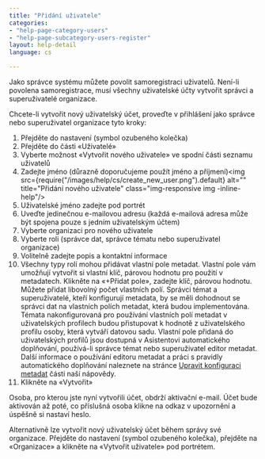 ```yaml
---
title: "Přidání uživatele"
categories:
- "help-page-category-users"
- "help-page-subcategory-users-register"
layout: help-detail
language: cs

---
```


Jako správce systému můžete povolit samoregistraci uživatelů. Není-li povolena samoregistrace, musí všechny uživatelské účty vytvořit správci a superuživatelé organizace.

Chcete-li vytvořit nový uživatelský účet, proveďte v přihlášení jako správce nebo superuživatel organizace tyto kroky:

1.	Přejděte do nastavení (symbol ozubeného kolečka)
1.  Přejděte do části &laquo;Uživatelé&raquo;
1.  Vyberte možnost &laquo;Vytvořit nového uživatele&raquo; ve spodní části seznamu uživatelů
1.  Zadejte jméno (důrazně doporučujeme použít jméno a příjmení)<img src={require("/images/help/cs/create_new_user.png").default} alt="" title="Přidání nového uživatele" class="img-responsive img -inline-help"/>
1.  Uživatelské jméno zadejte pod portrét
1.  Uveďte jedinečnou e-mailovou adresu (každá e-mailová adresa může být spojena pouze s jedním uživatelským účtem)
1.  Vyberte organizaci pro nového uživatele
1.  Vyberte roli (správce dat, správce tématu nebo superuživatel organizace)
1.  Volitelně zadejte popis a kontaktní informace
1.  Všechny typy rolí mohou přidávat vlastní pole metadat. Vlastní pole vám umožňují vytvořit si vlastní klíč, párovou hodnotu pro použití v metadatech. Klikněte na &laquo;+Přidat pole&raquo;, zadejte klíč, párovou hodnotu. Můžete přidat libovolný počet vlastních polí. Správci témat a superuživatelé, kteří konfigurují metadata, by se měli dohodnout se správci dat na vlastních polích metadat, která budou implementována. Témata nakonfigurovaná pro používání vlastních polí metadat v uživatelských profilech budou přistupovat k hodnotě z uživatelského profilu osoby, která vytváří datovou sadu. Vlastní pole přidaná do uživatelských profilů jsou dostupná v Asistentovi automatického doplňování, používá-li správce témat nebo superuživatel editor metadat. Další informace o používání editoru metadat a práci s pravidly automatického doplňování naleznete na stránce [Upravit konfiguraci metadat](../../setup-hc/edit-metadata-config/2015-02-10-theme-edit-metadata.md) části naší nápovědy.
1.  Klikněte na &laquo;Vytvořit&raquo;

Osoba, pro kterou jste nyní vytvořili účet, obdrží aktivační e-mail. Účet bude aktivován až poté, co příslušná osoba klikne na odkaz v upozornění a úspěšně si nastaví heslo.

Alternativně lze vytvořit nový uživatelský účet během správy své organizace. Přejděte do nastavení (symbol ozubeného kolečka), přejděte na &laquo;Organizace&raquo; a klikněte na &laquo;Vytvořit uživatele&raquo; pod portrétem.

